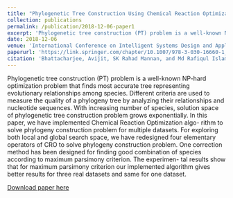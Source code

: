 ```yaml
---
title: "Phylogenetic Tree Construction Using Chemical Reaction Optimization"
collection: publications
permalink: /publication/2018-12-06-paper1
excerpt: 'Phylogenetic tree construction (PT) problem is a well-known NP-hard optimization problem that finds most accurate tree representing evolutionary relationships among species. Different criteria are used to measure the quality of a phylogeny tree by analyzing their relationships and nucleotide sequences. With increasing number of species, solution space of phylogenetic tree construction problem grows exponentially. In this paper, we have implemented Chemical Reaction Optimization algo- rithm to solve phylogeny construction problem for multiple datasets. For exploring both local and global search space, we have redesigned four elementary operators of CRO to solve phylogeny construction problem. One correction method has been designed for finding good combination of species according to maximum parsimony criterion. The experimen- tal results show that for maximum parsimony criterion our implemented algorithm gives better results for three real datasets and same for one dataset.'
date: 2018-12-06
venue: 'International Conference on Intelligent Systems Design and Applications'
paperurl: 'https://link.springer.com/chapter/10.1007/978-3-030-16660-1_89'
citation: 'Bhattacharjee, Avijit, SK Rahad Mannan, and Md Rafiqul Islam. "Phylogenetic Tree Construction Using Chemical Reaction Optimization." International Conference on Intelligent Systems Design and Applications. Springer, Cham, 2018.'
---
```

Phylogenetic tree construction (PT) problem is a well-known NP-hard optimization problem that finds most accurate tree representing evolutionary relationships among species. Different criteria are used to measure the quality of a phylogeny tree by analyzing their relationships and nucleotide sequences. With increasing number of species, solution space of phylogenetic tree construction problem grows exponentially. In this paper, we have implemented Chemical Reaction Optimization algo- rithm to solve phylogeny construction problem for multiple datasets. For exploring both local and global search space, we have redesigned four elementary operators of CRO to solve phylogeny construction problem. One correction method has been designed for finding good combination of species according to maximum parsimony criterion. The experimen- tal results show that for maximum parsimony criterion our implemented algorithm gives better results for three real datasets and same for one dataset.

[Download paper here](http://academicpages.github.io/files/paper1.pdf)

